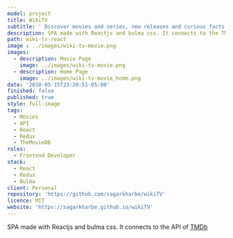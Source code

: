 ```yaml
---
model: project
title: WikiTV
subtitle: ' Discover movies and series, new releases and curious facts about your favourite actors.'
description: SPA made with Reactjs and bulma css. It connects to the TMDb API
path: wiki-tv-react
image : ../images/wiki-tv-movie.png
images:
  - description: Movie Page
    image: ../images/wiki-tv-movie.png
  - description: Home Page
    image: ../images/wiki-tv-movie_home.png
date: '2018-05-15T23:20:51-05:00'
finished: false
published: true
style: full-image
tags:
  - Movies
  - API
  - React
  - Redux
  - TheMovieDB
roles:
  - Frontend Developer
stack:
  - React
  - Redux
  - Bulma
client: Personal
repository: 'https://github.com/sagarkharbe/wikiTV'
licence: MIT
website: 'https://sagarkharbe.github.io/wikiTV'
---
```

SPA made with Reactjs and bulma css. It connects to the API of [TMDb](https://www.themoviedb.org)
